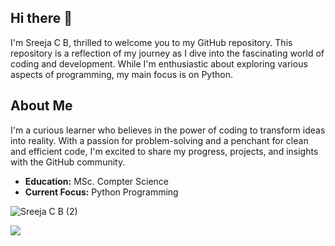 

## Hi there 👋

I'm Sreeja C B, thrilled to welcome you to my GitHub repository. This repository is a reflection of my journey as I dive into the fascinating world of coding and development. While I'm enthusiastic about exploring various aspects of programming, my main focus is on Python.

## About Me
I'm a curious learner who believes in the power of coding to transform ideas into reality. With a passion for problem-solving and a penchant for clean and efficient code, I'm excited to share my progress, projects, and insights with the GitHub community.

- **Education:** MSc. Compter Science 
- **Current Focus:** Python Programming

![Sreeja C B (2)](https://github.com/sreejacb/sreejacb/assets/101924446/50ce9c93-1b6c-4e00-a6b6-283a9f5c2f73)

[![](https://visitcount.itsvg.in/api?id=sreejacb&label=Profile%20Views&color=12&icon=5&pretty=true)](https://visitcount.itsvg.in)

